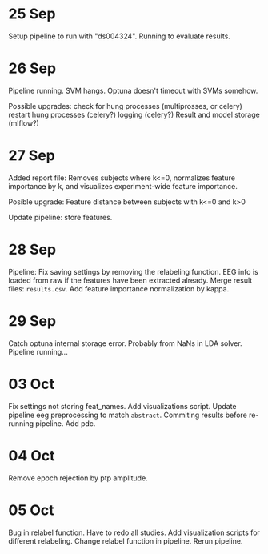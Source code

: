 # 25 Sep
Setup pipeline to run with "ds004324".
Running to evaluate results.

# 26 Sep
Pipeline running. SVM hangs. Optuna doesn't timeout with SVMs somehow.

Possible upgrades:
check for hung processes (multiprosses, or celery)
restart hung processes (celery?)
logging (celery?)
Result and model storage (mlflow?)

# 27 Sep
Added report file: Removes subjects where k<=0, normalizes feature importance by k, and visualizes experiment-wide feature importance.

Posible upgrade:
Feature distance between subjects with k<=0 and k>0

Update pipeline: store features.

# 28 Sep
Pipeline: Fix saving settings by removing the relabeling function. EEG info is loaded from raw if the features have been extracted already.
Merge result files: `results.csv`.
Add feature importance normalization by kappa.

# 29 Sep
Catch optuna internal storage error. Probably from NaNs in LDA solver. Pipeline running...

# 03 Oct
Fix settings not storing feat_names. Add visualizations script.
Update pipeline eeg preprocessing to match `abstract`.
Commiting results before re-running pipeline.
Add pdc.

# 04 Oct
Remove epoch rejection by ptp amplitude.

# 05 Oct
Bug in relabel function. Have to redo all studies.
Add visualization scripts for different relabeling.
Change relabel function in pipeline. Rerun pipeline.